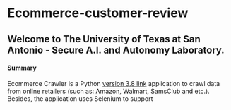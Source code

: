 # Ecommerce-customer-review
## Welcome to The University of Texas at San Antonio - Secure A.I. and Autonomy Laboratory.
#### Summary
Ecommerce Crawler is a Python [version 3.8 link](https://www.python.org/downloads/) application to crawl data from online retailers (such as: Amazon, Walmart, SamsClub and etc.). Besides, the application uses Selenium to support 
